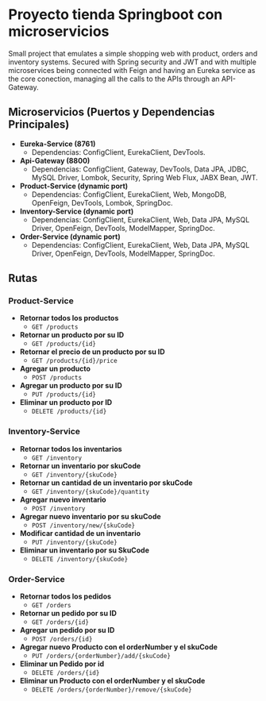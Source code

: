 # Proyecto tienda Springboot con microservicios
Small project that emulates a simple shopping web with product, orders and inventory systems. Secured with Spring security and JWT and with multiple microservices being connected with Feign and having an Eureka service as the core conection, managing all the calls to the APIs through an API-Gateway.

## Microservicios (Puertos y Dependencias Principales)
- **Eureka-Service (8761)**
  - Dependencias: ConfigClient, EurekaClient, DevTools.
- **Api-Gateway (8800)**
  - Dependencias: ConfigClient, Gateway, DevTools, Data JPA, JDBC, MySQL Driver, Lombok, Security, Spring Web Flux, JABX Bean, JWT.
- **Product-Service (dynamic port)**
  - Dependencias: ConfigClient, EurekaClient, Web, MongoDB, OpenFeign, DevTools, Lombok, SpringDoc.
- **Inventory-Service (dynamic port)**
  - Dependencias: ConfigClient, EurekaClient, Web, Data JPA, MySQL Driver, OpenFeign, DevTools, ModelMapper, SpringDoc.
- **Order-Service (dynamic port)**
  - Dependencias: ConfigClient, EurekaClient, Web, Data JPA, MySQL Driver, OpenFeign, DevTools, ModelMapper, SpringDoc.

## Rutas
### Product-Service
- **Retornar todos los productos**
  - `GET /products`
- **Retornar un producto por su ID**
  - `GET /products/{id}`
- **Retornar el precio de un producto por su ID**
  - `GET /products/{id}/price`
- **Agregar un producto**
  - `POST /products`
- **Agregar un producto por su ID**
  - `PUT /products/{id}`
- **Eliminar un producto por ID**
  - `DELETE /products/{id}`

### Inventory-Service
- **Retornar todos los inventarios**
  - `GET /inventory`
- **Retornar un inventario por skuCode**
  - `GET /inventory/{skuCode}`
- **Retornar un cantidad de un inventario por skuCode**
  - `GET /inventory/{skuCode}/quantity`
- **Agregar nuevo inventario**
  - `POST /inventory`
- **Agregar nuevo inventario por su skuCode**
  - `POST /inventory/new/{skuCode}`
- **Modificar cantidad de un inventario**
  - `PUT /inventory/{skuCode}`
- **Eliminar un inventario por su SkuCode**
  - `DELETE /inventory/{skuCode}`

### Order-Service
- **Retornar todos los pedidos**
  - `GET /orders`
- **Retornar un pedido por su ID**
  - `GET /orders/{id}`
- **Agregar un pedido por su ID**
  - `POST /orders/{id}`
- **Agregar nuevo Producto con el orderNumber y el skuCode**
  - `PUT /orders/{orderNumber}/add/{skuCode}`
- **Eliminar un Pedido por id**
  - `DELETE /orders/{id}`
- **Eliminar un Producto con el orderNumber y el skuCode**
  - `DELETE /orders/{orderNumber}/remove/{skuCode}`